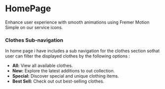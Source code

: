 # HomePage
 Enhance user experience with smooth animations using Fremer Motion Simple on our service icons.
 
### Clothes Sub-navigation

In home page i have includes a sub navigation for the clothes section sothat user can filter the displayed clothes by the following options  : 

- **All:** View all available clothes.
- **New:** Explore the latest additions to out collection.
- **Special:** Discover special and unique clothing items.
- **Best Sell:** Check out out best-selling clothes.
